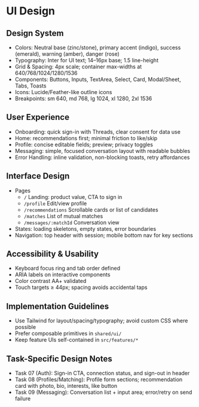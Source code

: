 # UI Design

## Design System
- Colors: Neutral base (zinc/stone), primary accent (indigo), success (emerald), warning (amber), danger (rose)
- Typography: Inter for UI text; 14–16px base; 1.5 line-height
- Grid & Spacing: 4px scale; container max-widths at 640/768/1024/1280/1536
- Components: Buttons, Inputs, TextArea, Select, Card, Modal/Sheet, Tabs, Toasts
- Icons: Lucide/Feather-like outline icons
- Breakpoints: sm 640, md 768, lg 1024, xl 1280, 2xl 1536

## User Experience
- Onboarding: quick sign-in with Threads, clear consent for data use
- Home: recommendations first; minimal friction to like/skip
- Profile: concise editable fields; preview; privacy toggles
- Messaging: simple, focused conversation layout with readable bubbles
- Error Handling: inline validation, non-blocking toasts, retry affordances

## Interface Design
- Pages
  - `/` Landing: product value, CTA to sign in
  - `/profile` Edit/view profile
  - `/recommendations` Scrollable cards or list of candidates
  - `/matches` List of mutual matches
  - `/messages/:matchId` Conversation view
- States: loading skeletons, empty states, error boundaries
- Navigation: top header with session; mobile bottom nav for key sections

## Accessibility & Usability
- Keyboard focus ring and tab order defined
- ARIA labels on interactive components
- Color contrast AA+ validated
- Touch targets ≥ 44px; spacing avoids accidental taps

## Implementation Guidelines
- Use Tailwind for layout/spacing/typography; avoid custom CSS where possible
- Prefer composable primitives in `shared/ui/`
- Keep feature UIs self-contained in `src/features/*`

## Task-Specific Design Notes
- Task 07 (Auth): Sign-in CTA, connection status, and sign-out in header
- Task 08 (Profiles/Matching): Profile form sections; recommendation card with photo, bio, interests, like button
- Task 09 (Messaging): Conversation list + input area; error/retry on send failure

